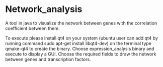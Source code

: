 Network_analysis
================

A tool in java to visualize the network between genes with the correlation coefficient between them.

To execute please install qt4 on your system (ubuntu user can add qt4 by running command sudo apt-get install libqt4-dev)
on the terminal type qmake-qt4 to create the binary. Choose expression_analysis binary and execute to display a GUI. 
Choose the required fields to draw the network between genes and transcription factors.
